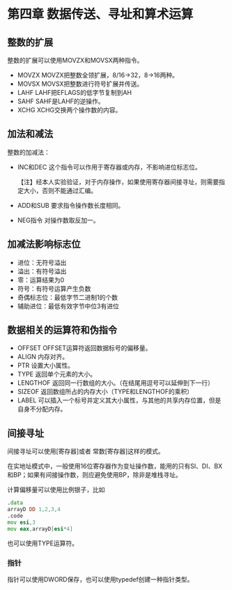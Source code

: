 # 第四章 数据传送、寻址和算术运算

## 整数的扩展

整数的扩展可以使用MOVZX和MOVSX两种指令。

- MOVZX
  MOVZX把整数全领扩展，8/16→32，8→16两种。
- MOVSX
  MOVSX把整数进行符号扩展并传送。
- LAHF
  LAHF把EFLAGS的低字节复制到AH
- SAHF
  SAHF是LAHF的逆操作。
- XCHG
  XCHG交换两个操作数的内容。

## 加法和减法

整数的加减法：

- INC和DEC
  这个指令可以作用于寄存器或内存，不影响进位标志位。
  
  【注】经本人实验验证，对于内存操作，如果使用寄存器间接寻址，则需要指定大小，否则不能通过汇编。

- ADD和SUB
  要求指令操作数长度相同。

- NEG指令
  对操作数取反加一。

## 加减法影响标志位

- 进位：无符号溢出
- 溢出：有符号溢出
- 零：运算结果为0
- 符号：有符号运算产生负数
- 奇偶标志位：最低字节二进制1的个数
- 辅助进位：最低有效字节中位3有进位

## 数据相关的运算符和伪指令

- OFFSET
  OFFSET运算符返回数据标号的偏移量。
- ALIGN
  内存对齐。
- PTR
  设置大小属性。
- TYPE
  返回单个元素的大小。
- LENGTHOF
  返回同一行数组的大小。（在结尾用逗号可以延伸到下一行）
- SIZEOF
  返回数组所占的内存大小（TYPE和LENGTHOF的乘积）
- LABEL
  可以插入一个标号并定义其大小属性，与其他的共享内存位置，但是自身不分配内存。

## 间接寻址

间接寻址可以使用\[寄存器]或者 常数\[寄存器]这样的模式。

在实地址模式中，一般使用16位寄存器作为变址操作数，能用的只有SI、DI、BX和BP；如果有间接操作数，则应避免使用BP，除非是堆栈寻址。

计算偏移量可以使用比例银子，比如

```asm
.data
arrayD DD 1,2,3,4
.code
mov esi,3
mov eax,arrayD[esi*4]
```

也可以使用TYPE运算符。

### 指针

指针可以使用DWORD保存，也可以使用typedef创建一种指针类型。
